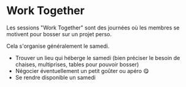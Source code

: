 # Work Together

Les sessions "Work Together" sont des journées où les membres se motivent pour bosser sur un projet perso. 

Cela s'organise généralement le samedi. 

- Trouver un lieu qui héberge le samedi (bien préciser le besoin de chaises, multiprises, tables pour pouvoir bosser)
- Négocier éventuellement un petit goûter ou apéro 😋
- Se rendre disponible un samedi 

